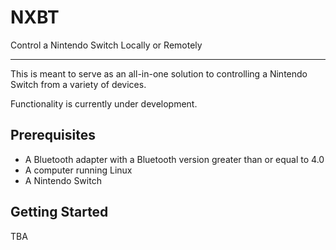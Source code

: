 # NXBT

Control a Nintendo Switch Locally or Remotely

---

This is meant to serve as an all-in-one solution to controlling a Nintendo Switch from a variety of devices.

Functionality is currently under development.

## Prerequisites

- A Bluetooth adapter with a Bluetooth version greater than or equal to 4.0
- A computer running Linux
- A Nintendo Switch

## Getting Started

TBA